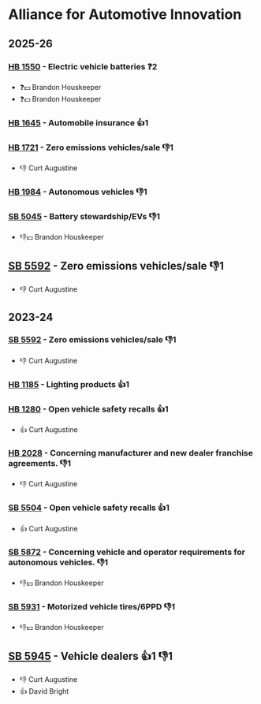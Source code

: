 # Alliance for Automotive Innovation
## 2025-26

### [HB 1550](/bill/2025-26/hb/1550/) - Electric vehicle batteries   ❓2
* ❓💵 Brandon Houskeeper
* ❓💵 Brandon Houskeeper

### [HB 1645](/bill/2025-26/hb/1645/) - Automobile insurance 👍1  

### [HB 1721](/bill/2025-26/hb/1721/) - Zero emissions vehicles/sale  👎1 
* 👎 Curt Augustine

### [HB 1984](/bill/2025-26/hb/1984/) - Autonomous vehicles  👎1 

### [SB 5045](/bill/2025-26/sb/5045/) - Battery stewardship/EVs  👎1 
* 👎💵 Brandon Houskeeper

## [SB 5592](/bill/2025-26/sb/5592/) - Zero emissions vehicles/sale  👎1 
* 👎 Curt Augustine

## 2023-24

### [SB 5592](/bill/2023-24/sb/5592/) - Zero emissions vehicles/sale  👎1 
* 👎 Curt Augustine

### [HB 1185](/bill/2023-24/hb/1185/) - Lighting products 👍1  

### [HB 1280](/bill/2023-24/hb/1280/) - Open vehicle safety recalls 👍1  
* 👍 Curt Augustine

### [HB 2028](/bill/2023-24/hb/2028/) - Concerning manufacturer and new dealer franchise agreements.  👎1 
* 👎 Curt Augustine

### [SB 5504](/bill/2023-24/sb/5504/) - Open vehicle safety recalls 👍1  
* 👍 Curt Augustine

### [SB 5872](/bill/2023-24/sb/5872/) - Concerning vehicle and operator requirements for autonomous vehicles.  👎1 
* 👎💵 Brandon Houskeeper

### [SB 5931](/bill/2023-24/sb/5931/) - Motorized vehicle tires/6PPD  👎1 
* 👎💵 Brandon Houskeeper

## [SB 5945](/bill/2023-24/sb/5945/) - Vehicle dealers 👍1 👎1 
* 👎 Curt Augustine
* 👍 David Bright
